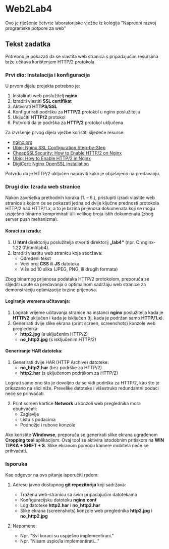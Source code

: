 # Web2Lab4

Ovo je riješenje četvrte laboratorijske vježbe iz kolegija "Napredni razvoj programske potpore za web"

## Tekst zadatka

Potrebno je pokazati da se vlastita web stranica s pripadajućim resursima brže učitava korištenjem HTTP/2 protokola.

### Prvi dio: Instalacija i konfiguracija

U prvom dijelu projekta potrebno je:

1. Instalirati web poslužitelj **nginx**
2. Izraditi vlastiti **SSL certifikat**
3. Aktivirati **HTTPS/SSL**
4. Konfigurirati podršku za **HTTP/2** protokol u nginx poslužitelju
5. Uključiti **HTTP/2** protokol
6. Potvrditi da je podrška za **HTTP/2** protokol uključena

Za izvršenje prvog dijela vježbe koristiti sljedeće resurse:

- [nginx.org](http://nginx.org/)
- [Ubiq: Nginx SSL Configuration Step-by-Step](https://ubiq.co/tech-blog/nginx-ssl-configuration-step-step-details/)
- [CheapSSLSecurity: How to Enable HTTP/2 on Nginx](https://cheapsslsecurity.com/p/how-to-enable-http-2-on-nginx/)
- [Ubiq: How to Enable HTTP/2 in Nginx](https://ubiq.co/tech-blog/how-to-enable-http2-in-nginx/)
- [DigiCert: Nginx OpenSSL Installation](https://www.digicert.com/kb/csr-ssl-installation/nginx-openssl.htm)

Potvrdu da je HTTP/2 uključen napraviti kako je objašnjeno na predavanju.

### Drugi dio: Izrada web stranice

Nakon završetka prethodnih koraka (1. – 6.), pristupiti izradi vlastite web stranice s kojom će se pokazati jedna od dvije ključne prednosti protokola HTTP/2 nad HTTP/1.x, a to je brzina prijenosa dokumenata koji se mogu uspješno binarno komprimirati i/ili velikog broja istih dokumenata (zbog server push mehanizma).

#### Koraci za izradu:

1. U **html** direktoriju poslužitelja stvoriti direktorij **„lab4“** (npr. C:\nginx-1.22.0\html\lab4).
2. Izraditi vlastitu web stranicu koja sadržava:
   - Određeni tekst
   - Veći broj **CSS** ili **JS** datoteka
   - Više od 10 slika (JPEG, PNG, ili drugih formata)

Zbog binarnog prijenosa podataka HTTP/2 protokolom, preporuča se slijediti upute sa predavanja o optimalnom sadržaju web stranice za demonstraciju optimizacije brzine prijenosa.

#### Logiranje vremena učitavanja:

1. Logirati vrijeme učitavanja stranice na instanci **nginx** poslužitelja kada je **HTTP/2** uključen i kada je isključen (tj. kada je podržan samo **HTTP/1.x**).
2. Generirati dvije slike ekrana (print screen, screenshots) konzole web preglednika:
   - **http2.jpg** (s uključenim HTTP/2)
   - **no_http2.jpg** (s isključenim HTTP/2)

#### Generiranje HAR datoteka:

1. Generirati dvije HAR (HTTP Archive) datoteke:
   - **no_http2.har** (bez podrške za HTTP/2)
   - **http2.har** (s uključenom podrškom za HTTP/2)

Logirati samo ono što je dovoljno da se vidi podrška za HTTP/2, kao što je prikazano na slici niže. Prevelike datoteke i višestruko redundantni podaci neće se prihvaćati.

2. Print screen kartice **Network** u konzoli web preglednika mora obuhvaćati:
   - Zaglavlje
   - Listu s podacima
   - Podnožje i rubove konzole

Ako koristite **Windowse**, preporuča se generirati slike ekrana ugrađenom **Cropping tool** aplikacijom. Ovaj tool se aktivira istodobnim pritiskom na **WIN TIPKA + SHIFT + S**. Slike ekranom pomoću kamere mobitela neće se prihvaćati.

### Isporuka

Kao odgovor na ovo pitanje isporučiti redom:

1. Adresu javno dostupnog **git repozitorija** koji sadržava:
   - Traženu web-stranicu sa svim pripadajućim datotekama
   - Konfiguracijsku datoteku **nginx.conf**
   - Log datoteke **http2.har** i **no_http2.har**
   - Slike ekrana (screenshots) konzole web preglednika **http2.jpg** i **no_http2.jpg**
   
2. Napomene:
   - Npr. "Svi koraci su uspješno implementirani."
   - Npr. "Nisam uspio/la implementirati..." 

